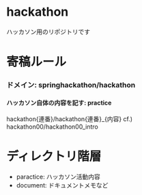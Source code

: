 # hackathon
ハッカソン用のリポジトリです

# 寄稿ルール
### ドメイン: springhackathon/hackathon
#### ハッカソン自体の内容を記す: practice
hackathon{連番}/hackathon{連番}_{内容}
cf.) hackathon00/hackathon00_intro

# ディレクトリ階層
* paractice: ハッカソン活動内容
* document: ドキュメントメモなど
